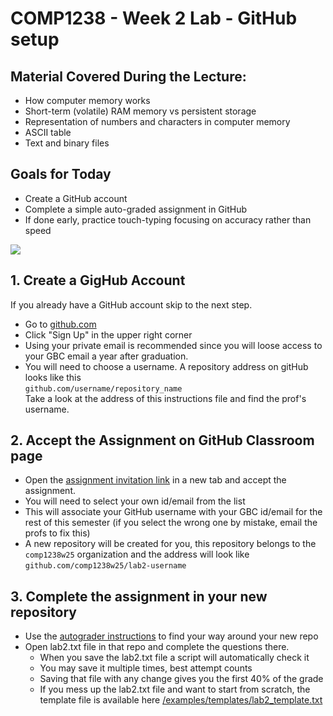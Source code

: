 # COMP1238 - Week 2 Lab - GitHub setup

## Material Covered During the Lecture:
- How computer memory works
- Short-term (volatile) RAM memory vs persistent storage
- Representation of numbers and characters in computer memory
- ASCII table
- Text and binary files

## Goals for Today
- Create a GitHub account
- Complete a simple auto-graded assignment in GitHub
- If done early, practice touch-typing focusing on accuracy rather than speed

![](https://classroom.github.com/assets/classroom-illustration-ae26b292c1f8278b1865d1315c24fd56707467d711a031870536a9ad3aa1aeb2.svg)

## 1. Create a GigHub Account
If you already have a GitHub account skip to the next step.

 - Go to [github.com](https://github.com/)
 - Click "Sign Up" in the upper right corner
 - Using your private email is recommended since you will loose access to your GBC email a year after graduation.
 - You will need to choose a username. A repository address on gitHub looks like this  
 `github.com/username/repository_name`  
 Take a look at the address of this instructions file and find the prof's username.
 

## 2. Accept the Assignment on GitHub Classroom page
 - Open the 
   [assignment invitation link](https://classroom.github.com/a/oUg7dnXT) 
   in a new tab and accept the assignment.
 - You will need to select your own id/email from the list
 - This will associate your GitHub username with your GBC id/email for the rest of this semester (if you select the wrong one by mistake, email the profs to fix this)
 - A new repository will be created for you, this repository belongs to the `comp1238w25` organization and the address will look like  
 `github.com/comp1238w25/lab2-username`

## 3. Complete the assignment in your new repository
- Use the [autograder instructions](autograder_instructions.md) to find your way around your new repo
- Open lab2.txt file in that repo and complete the questions there.
    - When you save the lab2.txt file a script will automatically check it
    - You may save it multiple times, best attempt counts
    - Saving that file with any change gives you the first 40% of the grade
    - If you mess up the lab2.txt file and want to start from scratch, the template file is available here [/examples/templates/lab2_template.txt](/examples/templates/lab2_template.txt)

